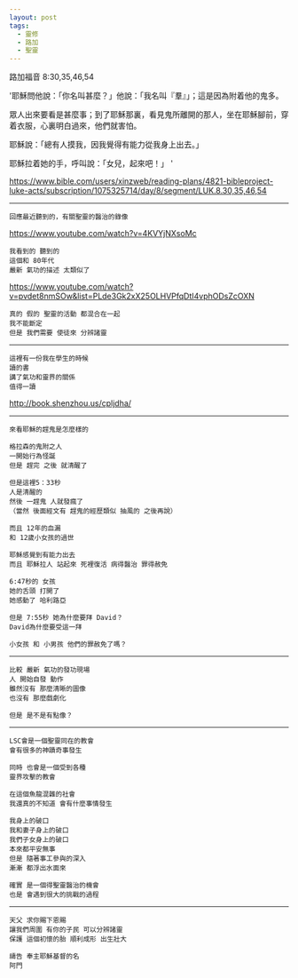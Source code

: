 ```yaml
---
layout: post
tags:
  - 靈修
  - 路加
  - 聖靈
---
```


路加福音 8:30,35,46,54

'耶穌問他說：「你名叫甚麼？」他說：「我名叫『羣』」；這是因為附着他的鬼多。

 眾人出來要看是甚麼事；到了耶穌那裏，看見鬼所離開的那人，坐在耶穌腳前，穿着衣服，心裏明白過來，他們就害怕。 

耶穌說：「總有人摸我，因我覺得有能力從我身上出去。」 

耶穌拉着她的手，呼叫說：「女兒，起來吧！」 '


https://www.bible.com/users/xinzweb/reading-plans/4821-bibleproject-luke-acts/subscription/1075325714/day/8/segment/LUK.8.30,35,46,54

---

```
回應最近聽到的，有關聖靈的醫治的錄像
```

https://www.youtube.com/watch?v=4KVYjNXsoMc

```
我看到的 聽到的
這個和 80年代
嚴新 氣功的描述 太類似了
```

https://www.youtube.com/watch?v=pvdet8nmSOw&list=PLde3Gk2xX25OLHVPfqDtI4vphODsZcOXN

```
真的 假的 聖靈的活動 都混合在一起
我不能斷定
但是 我們需要 使徒來 分辨諸靈
```

---

```
這裡有一份我在學生的時候
讀的書
講了氣功和靈界的關係
值得一讀
```

http://book.shenzhou.us/cpljdha/

---

```
來看耶穌的趕鬼是怎麼樣的

格拉森的鬼附之人
一開始行為怪誕
但是 趕完 之後 就清醒了

但是這裡5：33秒
人是清醒的
然後 一趕鬼 人就發瘋了
（當然 後面經文有 趕鬼的經歷類似 抽風的 之後再說）

而且 12年的血漏
和 12歲小女孩的過世

耶穌感覺到有能力出去
而且 耶穌拉人 站起來 死裡復活 病得醫治 罪得赦免

6:47秒的 女孩
她的舌頭 打開了
她感動了 哈利路亞

但是 7:55秒 她為什麼要拜 David？
David為什麼要受這一拜

小女孩 和 小男孩 他們的罪赦免了嗎？
```

---

```
比較 嚴新 氣功的發功現場
人 開始自發 動作
雖然沒有 那麼清晰的圖像
也沒有 那麼戲劇化

但是 是不是有點像？
```

---

```
LSC會是一個聖靈同在的教會
會有很多的神蹟奇事發生

同時 也會是一個受到各種
靈界攻擊的教會

在這個魚龍混雜的社會
我還真的不知道 會有什麼事情發生

我身上的破口
我和妻子身上的破口
我們子女身上的破口
本來都平安無事
但是 隨著事工參與的深入
漸漸 都浮出水面來

確實 是一個得聖靈醫治的機會
也是 會遇到很大的挑戰的過程
```

---

```
天父 求你賜下恩賜
讓我們周圍 有你的子民 可以分辨諸靈
保護 這個初懷的胎 順利成形 出生壯大

禱告 奉主耶穌基督的名
阿門
```
